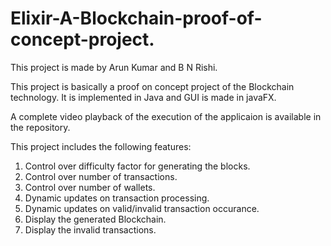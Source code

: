 # Elixir-A-Blockchain-proof-of-concept-project.
This project is made by Arun Kumar and B N Rishi.

This project is basically a proof on concept project of the Blockchain technology. 
It is implemented in Java and GUI is made in javaFX.

A complete video playback of the execution of the applicaion is available in the repository.

This project includes the following features: 
1. Control over difficulty factor for generating the blocks.
2. Control over number of transactions.
3. Control over number of wallets.
4. Dynamic updates on transaction processing.
5. Dynamic updates on valid/invalid transaction occurance.
6. Display the generated Blockchain.
7. Display the invalid transactions.

